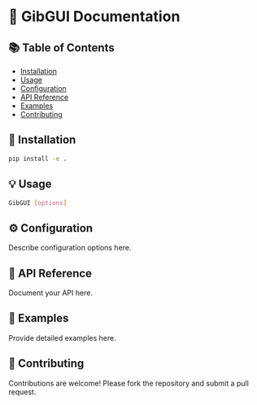 # 📖 GibGUI Documentation

## 📚 Table of Contents

- [Installation](#installation)
- [Usage](#usage)
- [Configuration](#configuration)
- [API Reference](#api-reference)
- [Examples](#examples)
- [Contributing](#contributing)

## 🚀 Installation

```bash
pip install -e .
```

## 💡 Usage

```bash
GibGUI [options]
```

## ⚙️ Configuration

Describe configuration options here.

## 🔗 API Reference

Document your API here.

## 🧪 Examples

Provide detailed examples here.

## 🤝 Contributing

Contributions are welcome! Please fork the repository and submit a pull request.
